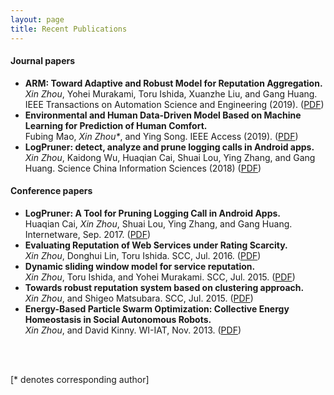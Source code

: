 ```yaml
---
layout: page
title: Recent Publications
---
```


#### Journal papers
- **ARM: Toward Adaptive and Robust Model for Reputation Aggregation.**  
*Xin Zhou*, Yohei Murakami, Toru Ishida, Xuanzhe Liu, and Gang Huang. IEEE Transactions on Automation Science and Engineering (2019). ([PDF](https://ieeexplore.ieee.org/document/8672470))
- **Environmental and Human Data-Driven Model Based on Machine Learning for Prediction of Human Comfort.**  
Fubing Mao, *Xin Zhou\**, and Ying Song. IEEE Access (2019). ([PDF](https://ieeexplore.ieee.org/stamp/stamp.jsp?tp=&arnumber=8832146))
- **LogPruner: detect, analyze and prune logging calls in Android apps.**  
*Xin Zhou*, Kaidong Wu, Huaqian Cai, Shuai Lou, Ying Zhang, and Gang Huang. Science China Information Sciences (2018) ([PDF](http://scis.scichina.com/en/2018/050107.pdf))

#### Conference papers
- **LogPruner: A Tool for Pruning Logging Call in Android Apps.**  
Huaqian Cai, *Xin Zhou*, Shuai Lou, Ying Zhang, and Gang Huang. Internetware, Sep. 2017. ([PDF](https://dl.acm.org/citation.cfm?id=3131711))
- **Evaluating Reputation of Web Services under Rating Scarcity.**  
*Xin Zhou*, Donghui Lin, Toru Ishida. SCC, Jul. 2016. ([PDF](http://www.ai.soc.i.kyoto-u.ac.jp/~lindh/papers/SCC2016_Zhou.pdf)) 
- **Dynamic sliding window model for service reputation.**  
*Xin Zhou*, Toru Ishida, and Yohei Murakami. SCC, Jul. 2015. ([PDF](https://arxiv.org/))
- **Towards robust reputation system based on clustering approach.**  
*Xin Zhou*, and Shigeo Matsubara. SCC, Jul. 2015. ([PDF](https://arxiv.org/))
- **Energy-Based Particle Swarm Optimization: Collective Energy Homeostasis in Social Autonomous Robots.**  
*Xin Zhou*, and David Kinny. WI-IAT, Nov. 2013. ([PDF](https://arxiv.org/))
<br /> 
<br>
<p>[* denotes corresponding author]</p>
